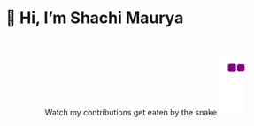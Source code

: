 <h1> 👋 Hi, I’m Shachi Maurya </h1>
 <br>
  <p align="center">Watch my contributions get eaten by the snake
  <img src="https://github.com/shachimaurya23/shachimaurya23/blob/output/github-contribution-grid-snake.gif" alt="snake"></center>
</p>
